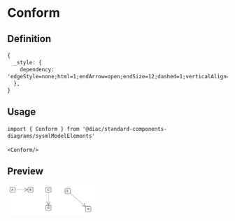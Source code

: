 # Conform

## Definition

```
{
  _style: { 
    dependency: 'edgeStyle=none;html=1;endArrow=open;endSize=12;dashed=1;verticalAlign=bottom;',
  },
}
```

## Usage

```
import { Conform } from '@diac/standard-components-diagrams/sysmlModelElements'

<Conform/>
```

## Preview

<img src="./conform.png" width="200"/>
